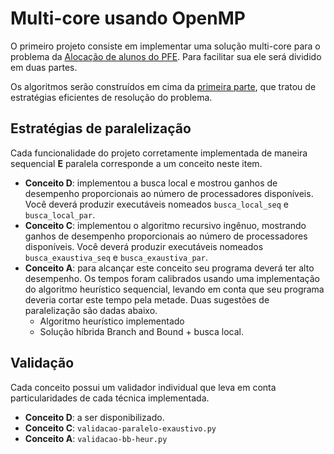 # Multi-core usando OpenMP

O primeiro projeto consiste em implementar uma solução multi-core para o problema da [Alocação de alunos do PFE](projeto-pfe.md). Para facilitar sua ele será dividido em duas partes.

Os algoritmos serão construídos em cima da [primeira parte](projeto-algoritmos.md), que tratou de estratégias eficientes de resolução do problema.

## Estratégias de paralelização

Cada funcionalidade do projeto corretamente implementada de maneira sequencial **E** paralela corresponde a um conceito neste item.

* **Conceito D**: implementou a busca local e mostrou ganhos de desempenho proporcionais ao número de processadores disponíveis. Você deverá produzir executáveis nomeados `busca_local_seq` e `busca_local_par`.
* **Conceito C**: implementou o algoritmo recursivo ingênuo, mostrando ganhos de desempenho proporcionais ao número de processadores disponíveis. Você deverá produzir executáveis nomeados `busca_exaustiva_seq` e `busca_exaustiva_par`.
* **Conceito A**: para alcançar este conceito seu programa deverá ter alto desempenho. Os tempos foram calibrados usando uma implementação do algoritmo heurístico sequencial, levando em conta que seu programa deveria cortar este tempo pela metade. Duas sugestões de paralelização são dadas abaixo. 
    * Algoritmo heurístico implementado 
    * Solução híbrida Branch and Bound + busca local.

## Validação

Cada conceito possui um validador individual que leva em conta particularidades de cada técnica implementada. 

* **Conceito D**: a ser disponibilizado.
* **Conceito C**: `validacao-paralelo-exaustivo.py`
* **Conceito A**: `validacao-bb-heur.py`
